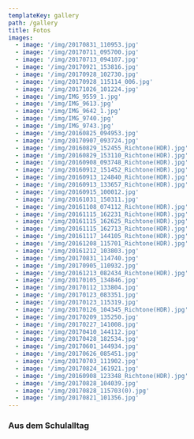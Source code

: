 ```yaml
---
templateKey: gallery
path: /gallery
title: Fotos
images:
  - image: '/img/20170831_110953.jpg'
  - image: '/img/20170711_095700.jpg'
  - image: '/img/20170713_094107.jpg'
  - image: '/img/20170921_153816.jpg'
  - image: '/img/20170928_102730.jpg'
  - image: '/img/20170928_115114_006.jpg'
  - image: '/img/20171026_101224.jpg'
  - image: '/img/IMG_9559_1.jpg'
  - image: '/img/IMG_9613.jpg'
  - image: '/img/IMG_9642_1.jpg'
  - image: '/img/IMG_9740.jpg'
  - image: '/img/IMG_9743.jpg'
  - image: '/img/20160825_094953.jpg'
  - image: '/img/20170907_093724.jpg'
  - image: '/img/20160829_152455_Richtone(HDR).jpg'
  - image: '/img/20160829_153110_Richtone(HDR).jpg'
  - image: '/img/20160908_093748_Richtone(HDR).jpg'
  - image: '/img/20160912_151452_Richtone(HDR).jpg'
  - image: '/img/20160913_124840_Richtone(HDR).jpg'
  - image: '/img/20160913_133657_Richtone(HDR).jpg'
  - image: '/img/20160915_100012.jpg'
  - image: '/img/20161031_150311.jpg'
  - image: '/img/20161108_074112_Richtone(HDR).jpg'
  - image: '/img/20161115_162231_Richtone(HDR).jpg'
  - image: '/img/20161115_162625_Richtone(HDR).jpg'
  - image: '/img/20161115_162713_Richtone(HDR).jpg'
  - image: '/img/20161117_144105_Richtone(HDR).jpg'
  - image: '/img/20161208_115701_Richtone(HDR).jpg'
  - image: '/img/20161212_103803.jpg'
  - image: '/img/20170831_114740.jpg'
  - image: '/img/20170905_110932.jpg'
  - image: '/img/20161213_082434_Richtone(HDR).jpg'
  - image: '/img/20170105_134846.jpg'
  - image: '/img/20170112_133804.jpg'
  - image: '/img/20170123_083351.jpg'
  - image: '/img/20170123_115319.jpg'
  - image: '/img/20170126_104345_Richtone(HDR).jpg'
  - image: '/img/20170209_135250.jpg'
  - image: '/img/20170227_141008.jpg'
  - image: '/img/20170410_144112.jpg'
  - image: '/img/20170428_182534.jpg'
  - image: '/img/20170601_144934.jpg'
  - image: '/img/20170626_085451.jpg'
  - image: '/img/20170703_111902.jpg'
  - image: '/img/20170824_161921.jpg'
  - image: '/img/20160908_123348_Richtone(HDR).jpg'
  - image: '/img/20170828_104039.jpg'
  - image: '/img/20170828_115703(0).jpg'
  - image: '/img/20170821_101356.jpg'
---
```

### Aus dem Schulalltag